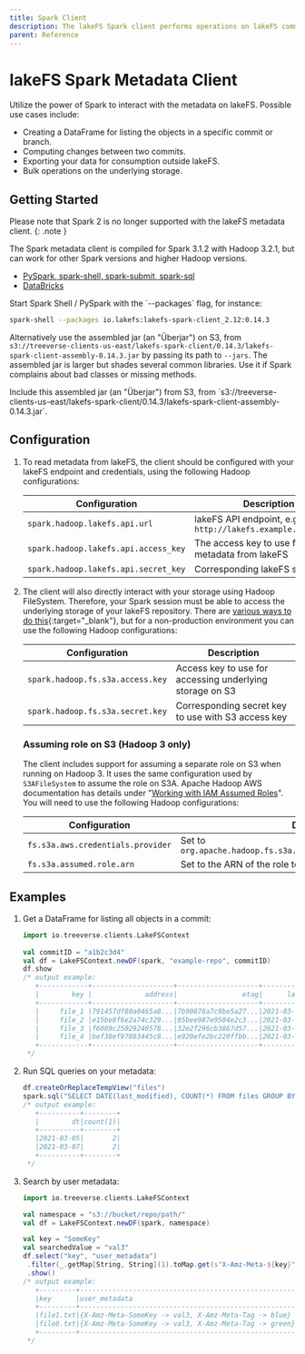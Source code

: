 ```yaml
---
title: Spark Client
description: The lakeFS Spark client performs operations on lakeFS committed metadata stored in the object store. 
parent: Reference
---
```



# lakeFS Spark Metadata Client

Utilize the power of Spark to interact with the metadata on lakeFS. Possible use cases include:

* Creating a DataFrame for listing the objects in a specific commit or branch.
* Computing changes between two commits.
* Exporting your data for consumption outside lakeFS.
* Bulk operations on the underlying storage.

## Getting Started

Please note that Spark 2 is no longer supported with the lakeFS metadata client.
{: .note }

The Spark metadata client is compiled for Spark 3.1.2 with Hadoop 3.2.1, but
can work for other Spark versions and higher Hadoop versions.

<div class="tabs">
  <ul>
    <li><a href="#spark-shell">PySpark, spark-shell, spark-submit, spark-sql</a></li>
	<li><a href="#databricks">DataBricks</a></li>
  </ul>
  <div markdown="1" id="spark-shell">
Start Spark Shell / PySpark with the `--packages` flag, for instance:

```bash
spark-shell --packages io.lakefs:lakefs-spark-client_2.12:0.14.3
```

Alternatively use the assembled jar (an "Überjar") on S3, from
`s3://treeverse-clients-us-east/lakefs-spark-client/0.14.3/lakefs-spark-client-assembly-0.14.3.jar`
by passing its path to `--jars`.
The assembled jar is larger but shades several common libraries.  Use it if Spark
complains about bad classes or missing methods.
</div>
<div markdown="1" id="databricks">
Include this assembled jar (an "Überjar") from S3, from
`s3://treeverse-clients-us-east/lakefs-spark-client/0.14.3/lakefs-spark-client-assembly-0.14.3.jar`.
</div>
</div>

## Configuration

1. To read metadata from lakeFS, the client should be configured with your lakeFS endpoint and credentials, using the following Hadoop configurations:

   | Configuration                        | Description                                                  |
   |--------------------------------------|--------------------------------------------------------------|
   | `spark.hadoop.lakefs.api.url`        | lakeFS API endpoint, e.g: `http://lakefs.example.com/api/v1` |
   | `spark.hadoop.lakefs.api.access_key` | The access key to use for fetching metadata from lakeFS      |
   | `spark.hadoop.lakefs.api.secret_key` | Corresponding lakeFS secret key                              |

1. The client will also directly interact with your storage using Hadoop FileSystem.
   Therefore, your Spark session must be able to access the underlying storage of your lakeFS repository.
   There are [various ways to do this](https://hadoop.apache.org/docs/current/hadoop-aws/tools/hadoop-aws/index.html#Authenticating_with_S3){:target="_blank"},
   but for a non-production environment you can use the following Hadoop configurations:

   | Configuration                    | Description                                              |
   |----------------------------------|----------------------------------------------------------|
   | `spark.hadoop.fs.s3a.access.key` | Access key to use for accessing underlying storage on S3 |
   | `spark.hadoop.fs.s3a.secret.key` | Corresponding secret key to use with S3 access key       |

   ### Assuming role on S3 (Hadoop 3 only)

   The client includes support for assuming a separate role on S3 when
   running on Hadoop 3. It uses the same configuration used by
   `S3AFileSystem` to assume the role on S3A. Apache Hadoop AWS
   documentation has details under "[Working with IAM Assumed
   Roles][s3a-assumed-role]". You will need to use the following Hadoop
   configurations:
   
   | Configuration                     | Description                                                          |
   |-----------------------------------|----------------------------------------------------------------------|
   | `fs.s3a.aws.credentials.provider` | Set to `org.apache.hadoop.fs.s3a.auth.AssumedRoleCredentialProvider` |
   | `fs.s3a.assumed.role.arn`         | Set to the ARN of the role to assume                                 |

## Examples

1. Get a DataFrame for listing all objects in a commit:

   ```scala
   import io.treeverse.clients.LakeFSContext
    
   val commitID = "a1b2c3d4"
   val df = LakeFSContext.newDF(spark, "example-repo", commitID)
   df.show
   /* output example:
      +------------+--------------------+--------------------+-------------------+----+
      |        key |             address|                etag|      last_modified|size|
      +------------+--------------------+--------------------+-------------------+----+
      |     file_1 |791457df80a0465a8...|7b90878a7c9be5a27...|2021-03-05 11:23:30|  36|
      |     file_2 |e15be8f6e2a74c329...|95bee987e9504e2c3...|2021-03-05 11:45:25|  36|
      |     file_3 |f6089c25029240578...|32e2f296cb3867d57...|2021-03-07 13:43:19|  36|
      |     file_4 |bef38ef97883445c8...|e920efe2bc220ffbb...|2021-03-07 13:43:11|  13|
      +------------+--------------------+--------------------+-------------------+----+
    */
   ```

1. Run SQL queries on your metadata:

   ```scala
   df.createOrReplaceTempView("files")
   spark.sql("SELECT DATE(last_modified), COUNT(*) FROM files GROUP BY 1 ORDER BY 1")
   /* output example:
      +----------+--------+
      |        dt|count(1)|
      +----------+--------+
      |2021-03-05|       2|
      |2021-03-07|       2|
      +----------+--------+
    */
   ```

1. Search by user metadata:

   ```scala
   import io.treeverse.clients.LakeFSContext

   val namespace = "s3://bucket/repo/path/"
   val df = LakeFSContext.newDF(spark, namespace)

   val key = "SomeKey"
   val searchedValue = "val3"
   df.select("key", "user_metadata")
   	.filter(_.getMap[String, String](1).toMap.get(s"X-Amz-Meta-${key}").getOrElse("") == searchedValue)
   	.show()
   /* output example:
      +---------+-----------------------------------------------------+
      |key      |user_metadata                                        |
      +---------+-----------------------------------------------------+
      |file1.txt|{X-Amz-Meta-SomeKey -> val3, X-Amz-Meta-Tag -> blue} |
      |file8.txt|{X-Amz-Meta-SomeKey -> val3, X-Amz-Meta-Tag -> green}|
      +---------+-----------------------------------------------------+
    */
   ```

[s3a-assumed-role]:  https://hadoop.apache.org/docs/stable/hadoop-aws/tools/hadoop-aws/assumed_roles.html#Configuring_Assumed_Roles
